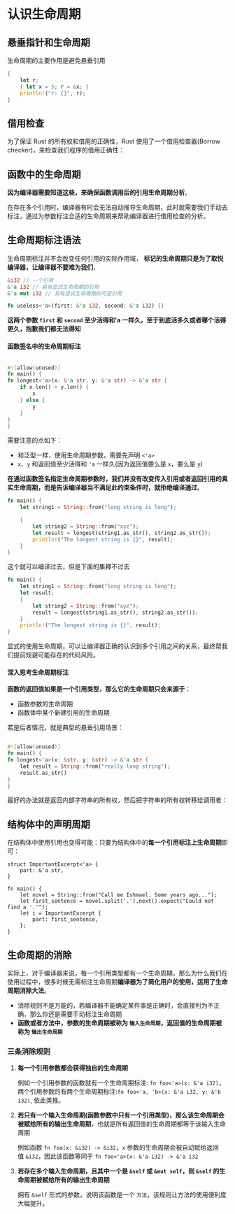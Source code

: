 
# 认识生命周期

## 悬垂指针和生命周期

生命周期的主要作用是避免悬垂引用

```rust
{ 
	let r; 
	{ let x = 5; r = &x; } 
	println!("r: {}", r); 
}
```


## 借用检查

为了保证 Rust 的所有权和借用的正确性，Rust 使用了一个借用检查器(Borrow checker)，来检查我们程序的借用正确性：

## 函数中的生命周期

**因为编译器需要知道这些，来确保函数调用后的引用生命周期分析**。

在存在多个引用时，编译器有时会无法自动推导生命周期，此时就需要我们手动去标注，通过为参数标注合适的生命周期来帮助编译器进行借用检查的分析。

## 生命周期标注语法

生命周期标注并不会改变任何引用的实际作用域， **标记的生命周期只是为了取悦编译器，让编译器不要难为我们**，

```rust
&i32 // 一个引用 
&'a i32 // 具有显式生命周期的引用 
&'a mut i32 // 具有显式生命周期的可变引用
```

```rust
fn useless<'a>(first: &'a i32, second: &'a i32) {}
```
**这两个参数 `first` 和 `second` 至少活得和'a 一样久，至于到底活多久或者哪个活得更久，抱歉我们都无法得知**

#### 函数签名中的生命周期标注

```rust

#![allow(unused)]
fn main() {
fn longest<'a>(x: &'a str, y: &'a str) -> &'a str {
    if x.len() > y.len() {
        x
    } else {
        y
    }
}
}

```

需要注意的点如下：

-   和泛型一样，使用生命周期参数，需要先声明 `<'a>`
-   `x`、`y` 和返回值至少活得和 `'a` 一样久(因为返回值要么是 `x`，要么是 `y`)

**在通过函数签名指定生命周期参数时，我们并没有改变传入引用或者返回引用的真实生命周期，而是告诉编译器当不满足此约束条件时，就拒绝编译通过**。

```rust
fn main() {
    let string1 = String::from("long string is long");

    {
        let string2 = String::from("xyz");
        let result = longest(string1.as_str(), string2.as_str());
        println!("The longest string is {}", result);
    }
}

```

这个就可以编译过去，但是下面的集釋不过去

```rust
fn main() {
    let string1 = String::from("long string is long");
    let result;
    {
        let string2 = String::from("xyz");
        result = longest(string1.as_str(), string2.as_str());
    }
    println!("The longest string is {}", result);
}

```

显式的使用生命周期，可以让编译器正确的认识到多个引用之间的关系，最终帮我们提前规避可能存在的代码风险。

#### 深入思考生命周期标注

**函数的返回值如果是一个引用类型，那么它的生命周期只会来源于**：

-   函数参数的生命周期
-   函数体中某个新建引用的生命周期

若是后者情况，就是典型的悬垂引用场景：

```rust

#![allow(unused)]
fn main() {
fn longest<'a>(x: &str, y: &str) -> &'a str {
    let result = String::from("really long string");
    result.as_str()
}
}

```

最好的办法就是返回内部字符串的所有权，然后把字符串的所有权转移给调用者：

## 结构体中的声明周期

在结构体中使用引用也变得可能：只要为结构体中的**每一个引用标注上生命周期**即可：

```rsut
struct ImportantExcerpt<'a> {
    part: &'a str,
}

fn main() {
    let novel = String::from("Call me Ishmael. Some years ago...");
    let first_sentence = novel.split('.').next().expect("Could not find a '.'");
    let i = ImportantExcerpt {
        part: first_sentence,
    };
}

```

## 生命周期的消除

实际上，对于编译器来说，每一个引用类型都有一个生命周期，那么为什么我们在使用过程中，很多时候无需标注生命周期**编译器为了简化用户的使用，运用了生命周期消除大法**。

-   消除规则不是万能的，若编译器不能确定某件事是正确时，会直接判为不正确，那么你还是需要手动标注生命周期
-   **函数或者方法中，参数的生命周期被称为 `输入生命周期`，返回值的生命周期被称为 `输出生命周期`**

### 三条消除规则

1.  **每一个引用参数都会获得独自的生命周期**
    
    例如一个引用参数的函数就有一个生命周期标注: `fn foo<'a>(x: &'a i32)`，两个引用参数的有两个生命周期标注:`fn foo<'a, 'b>(x: &'a i32, y: &'b i32)`, 依此类推。
    
2.  **若只有一个输入生命周期(函数参数中只有一个引用类型)，那么该生命周期会被赋给所有的输出生命周期**，也就是所有返回值的生命周期都等于该输入生命周期
    
    例如函数 `fn foo(x: &i32) -> &i32`，`x` 参数的生命周期会被自动赋给返回值 `&i32`，因此该函数等同于 `fn foo<'a>(x: &'a i32) -> &'a i32`
    
3.  **若存在多个输入生命周期，且其中一个是 `&self` 或 `&mut self`，则 `&self` 的生命周期被赋给所有的输出生命周期**
    
    拥有 `&self` 形式的参数，说明该函数是一个 `方法`，该规则让方法的使用便利度大幅提升。
    





